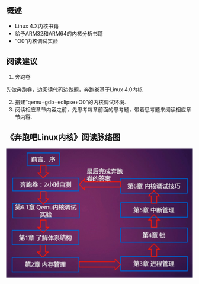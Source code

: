 ## 概述

- Linux 4.X内核书籍
- 给予ARM32和ARM64的内核分析书籍
- “O0”内核调试实验

## 阅读建议

1. 奔跑卷

先做奔跑卷，边阅读代码边做题，奔跑卷基于Linux 4.0内核

2. 搭建“qemu+gdb+eclipse+O0”的内核调试环境. 
3. 阅读相应章节内容之前，先思考每章前面的思考题，带着思考题来阅读相应章节内容. 

## 《奔跑吧Linux内核》阅读脉络图

![config](images/1.png)

